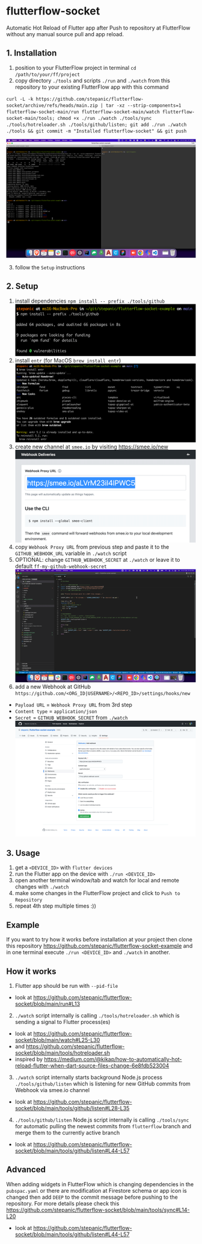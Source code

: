 # flutterflow-socket
Automatic Hot Reload of Flutter app after Push to repository at FlutterFlow without any manual source pull and app reload.

## 1. Installation

1. position to your FlutterFlow project in terminal `cd /path/to/your/ff/project`
2. copy directory `./tools` and scripts `./run` and `./watch` from this repository to your existing FlutterFlow app with this command

`curl -L -k https://github.com/stepanic/flutterflow-socket/archive/refs/heads/main.zip | tar -xz --strip-components=1 flutterflow-socket-main/run flutterflow-socket-main/watch flutterflow-socket-main/tools; chmod +x ./run ./watch ./tools/sync ./tools/hotreloader.sh ./tools/github/listen; git add ./run ./watch ./tools && git commit -m "Installed flutterflow-socket" && git push`

![Installation](https://raw.githubusercontent.com/stepanic/flutterflow-socket/692874364f8fa85fa2c198d6d31a2b7ef48d533e/screenshots/001-installation.png)

3. follow the `Setup` instructions

## 2. Setup

1. install dependencies `npm install -- prefix ./tools/github`
![npm install](https://raw.githubusercontent.com/stepanic/flutterflow-socket/main/screenshots/002-setup-npm-install.png)
2. install `entr` (for MacOS `brew install entr`)
![brew install entr](https://raw.githubusercontent.com/stepanic/flutterflow-socket/main/screenshots/003-setup-brew-install-entr.png)
3. create new channel at `smee.io` by visiting https://smee.io/new
![smee.io/new](https://raw.githubusercontent.com/stepanic/flutterflow-socket/main/screenshots/004-setup-smee-channel.png)
4. copy `Webhook Proxy URL` from previous step and paste it to the `GITHUB_WEBHOOK_URL` variable in `./watch` script
5. OPTIONAL: change `GITHUB_WEBHOOK_SECRET` at `./watch` or leave it to default `ff-my-github-webhook-secret`
![setup ENV variables](https://raw.githubusercontent.com/stepanic/flutterflow-socket/main/screenshots/005-setup-watch-config.png)
6. add a new Webhook at GitHub `https://github.com/<ORG_ID|USERNAME>/<REPO_ID>/settings/hooks/new`
  - `Payload URL` = `Webhook Proxy URL` from 3rd step
  - `Content type` = `application/json`
  - `Secret` = `GITHUB_WEBHOOK_SECRET` from `./watch`
![new webhook at github](https://raw.githubusercontent.com/stepanic/flutterflow-socket/main/screenshots/006-setup-github-webhook-new.png)

## 3. Usage

1. get a `<DEVICE_ID>` with `flutter devices`
2. run the Flutter app on the device with `./run <DEVICE_ID>`
3. open another terminal window/tab and watch for local and remote changes with `./watch`
4. make some changes in the FlutterFlow project and click to `Push to Repository`
5. repeat 4th step multiple times :))

## Example

If you want to try how it works before installation at your project then clone this repository https://github.com/stepanic/flutterflow-socket-example and in one terminal execute `./run <DEVICE_ID>` and `./watch` in another.

## How it works

1. Flutter app should be run with `--pid-file` 
- look at https://github.com/stepanic/flutterflow-socket/blob/main/run#L13

2. `./watch` script internally is calling `./tools/hotreloader.sh` which is sending a signal to Flutter process(es)
- look at https://github.com/stepanic/flutterflow-socket/blob/main/watch#L25-L30
- and https://github.com/stepanic/flutterflow-socket/blob/main/tools/hotreloader.sh
- inspired by https://medium.com/@kikap/how-to-automatically-hot-reload-flutter-when-dart-source-files-change-6e8fdb523004

3. `./watch` script internally starts background Node.js process `./tools/github/listen` which is listening for new GitHub commits from Webhook via smee.io channel
- look at https://github.com/stepanic/flutterflow-socket/blob/main/tools/github/listen#L28-L35

4. `./tools/github/listen` Node.js script internally is calling `./tools/sync` for automatic pulling the newest commits from `flutterflow` branch and merge them to the currently active branch
- look at https://github.com/stepanic/flutterflow-socket/blob/main/tools/github/listen#L44-L57

## Advanced

When adding widgets in FlutterFlow which is changing dependencies in the `pubspac.yaml` or there are modification at Firestore schema or app icon is changed then add `DEEP` to the commit message before pushing to the repository. For more details please check this https://github.com/stepanic/flutterflow-socket/blob/main/tools/sync#L14-L20

- look at https://github.com/stepanic/flutterflow-socket/blob/main/tools/github/listen#L44-L57


